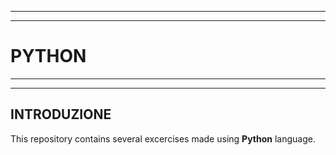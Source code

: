 ***
***
# PYTHON
***
***
## **INTRODUZIONE**
This repository contains several excercises made using **Python** language.

